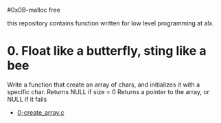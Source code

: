 #0x0B-malloc free

this repository contains function written for low level programming at alx.

# 0. Float like a butterfly, sting like a bee

Write a function that create an array of chars, and initializes it with a specific char.
Returns NULL if size = 0
Returns a pointer to the array, or NULL if it fails
* [0-create_array.c](./0-create_array.c)
